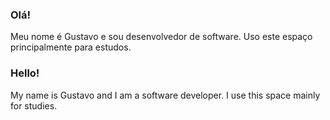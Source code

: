 ### Olá!

Meu nome é Gustavo e sou desenvolvedor de software. Uso este espaço principalmente para estudos.

### Hello!

My name is Gustavo and I am a software developer. I use this space mainly for studies.
